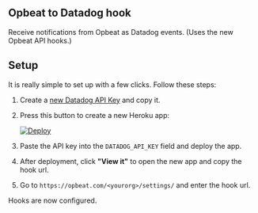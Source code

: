 Opbeat to Datadog hook
--------------

Receive notifications from Opbeat as Datadog events.
(Uses the new Opbeat API hooks.)

## Setup

It is really simple to set up with a few clicks. Follow these steps:

1. Create a <a href="https://app.datadoghq.com/account/settings#api" target="_blank">new Datadog API Key</a> and copy it.

1. Press this button to create a new Heroku app:

    <a href="https://heroku.com/deploy" target="_blank">
        <img src="https://www.herokucdn.com/deploy/button.png" alt="Deploy">
    </a>

1. Paste the API key into the `DATADOG_API_KEY` field and deploy the app.

1. After deployment, click **"View it"** to open the new app and copy the hook url.

1. Go to `https://opbeat.com/<yourorg>/settings/` and enter the hook url.

Hooks are now configured.

